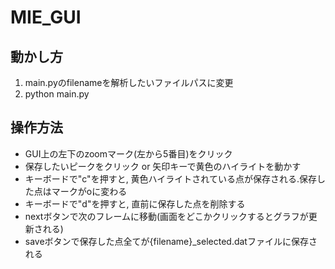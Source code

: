 # MIE_GUI

## 動かし方
1. main.pyのfilenameを解析したいファイルパスに変更
2. python main.py

## 操作方法
- GUI上の左下のzoomマーク(左から5番目)をクリック
- 保存したいピークをクリック or 矢印キーで黄色のハイライトを動かす
- キーボードで"c"を押すと, 黄色ハイライトされている点が保存される.保存した点はマークがoに変わる
- キーボードで"d"を押すと, 直前に保存した点を削除する
- nextボタンで次のフレームに移動(画面をどこかクリックするとグラフが更新される)
- saveボタンで保存した点全てが{filename}_selected.datファイルに保存される

